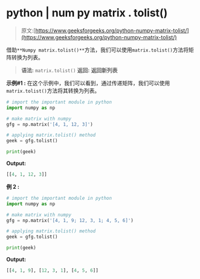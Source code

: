 # python | num py matrix . tolist()

> 原文:[https://www.geeksforgeeks.org/python-numpy-matrix-tolist/](https://www.geeksforgeeks.org/python-numpy-matrix-tolist/)

借助`**Numpy matrix.tolist()**`方法，我们可以使用`matrix.tolist()`方法将矩阵转换为列表。

> **语法:** `matrix.tolist()`
> **返回:** **返回新列表**

**示例#1 :**
在这个示例中，我们可以看到，通过传递矩阵，我们可以使用`matrix.tolist()`方法将其转换为列表。

```py
# import the important module in python
import numpy as np

# make matrix with numpy
gfg = np.matrix('[4, 1, 12, 3]')

# applying matrix.tolist() method
geek = gfg.tolist()

print(geek)
```

**Output:**

```py
[[4, 1, 12, 3]]

```

**例 2 :**

```py
# import the important module in python
import numpy as np

# make matrix with numpy
gfg = np.matrix('[4, 1, 9; 12, 3, 1; 4, 5, 6]')

# applying matrix.tolist() method
geek = gfg.tolist()

print(geek)
```

**Output:**

```py
[[4, 1, 9], [12, 3, 1], [4, 5, 6]]

```